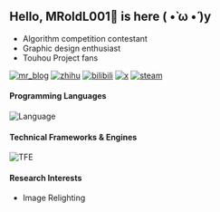 ## Hello, MRoldL001🍵 is here ( •̀ ω •́ )y
- Algorithm competition contestant
- Graphic design enthusiast
- Touhou Project fans

[![mr_blog](https://img.shields.io/badge/----MR__Blog-268785?style=flat-square&logo=wordpress&logoColor=ffffff)](http://www.mroldl001.top) [![zhihu](https://img.shields.io/badge/知乎-0084FF?style=flat-square&logo=zhihu&logoColor=ffffff)](https://www.zhihu.com/people/mroldl001) [![bilibili](https://img.shields.io/badge/Bilibili-00A1D6?style=flat-square&logo=bilibili&logoColor=ffffff)](https://space.bilibili.com/244751581) [![x](https://img.shields.io/badge/X-000000?style=flat-square&logo=x&logoColor=ffffff)](https://x.com/MRoldL001) [![steam](https://img.shields.io/badge/Steam-000000?style=flat-square&logo=steam&logoColor=ffffff)](https://steamcommunity.com/id/MRoldL001)

#### Programming Languages
![Language](https://skillicons.dev/icons?i=c,cpp,java,kotlin,python,html,css&theme=light)

#### Technical Frameworks & Engines 
![TFE](https://skillicons.dev/icons?i=godot,spring&theme=light)

#### Research Interests
- Image Relighting
